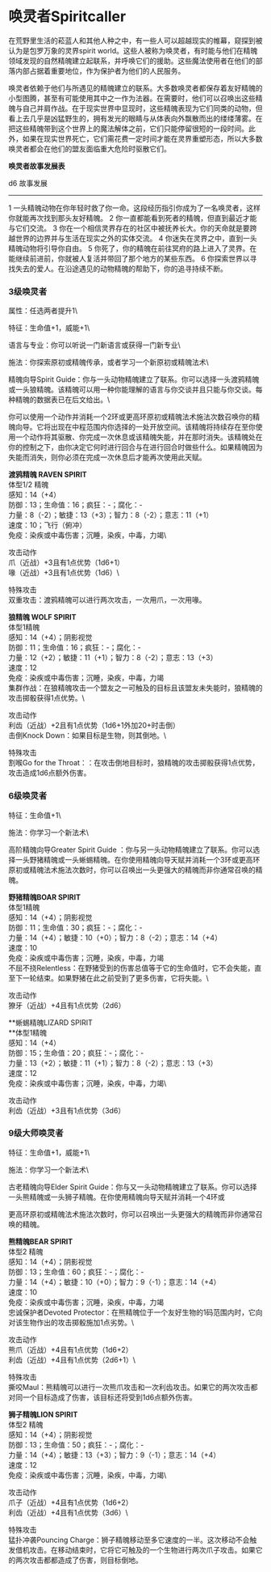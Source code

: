 # 唤灵者Spiritcaller

在荒野里生活的菘蓝人和其他人种之中，有一些人可以超越现实的帷幕，窥探到被认为是包罗万象的灵界spirit
world。这些人被称为唤灵者，有时能与他们在精魄领域发现的自然精魄建立起联系，并呼唤它们的援助。这些魔法使用者在他们的部落内部占据着重要地位，作为保护者为他们的人民服务。

唤灵者依赖于他们与所遇见的精魄建立的联系。大多数唤灵者都保存着友好精魄的小型图腾，甚至有可能使用其中之一作为法器。在需要时，他们可以召唤出这些精魄与自己并肩作战。在于现实世界中显现时，这些精魄表现为它们同类的动物，但看上去几乎是凶猛野生的，拥有发光的眼睛与从体表向外飘散而出的缕缕薄雾。在把这些精魄带到这个世界上的魔法解体之前，它们只能停留很短的一段时间。此外，如果在现实世界死亡，它们需花费一定时间才能在灵界重塑形态，所以大多数唤灵者都会在他们的盟友面临重大危险时驱散它们。

**唤灵者故事发展表** 

  d6   故事发展
  ---- ------------------------------------------------------------------------------------------------------
  1    一头精魄动物在你年轻时救了你一命。这段经历指引你成为了一名唤灵者，这样你就能再次找到那头友好精魄。
  2    你一直都能看到死者的精魄，但直到最近才能与它们交流。
  3    你在一个相信灵界存在的社区中被抚养长大。你的天命就是要跨越世界的边界并与生活在现实之外的实体交流。
  4    你迷失在灵界之中，直到一头精魄动物将引导你自由。
  5    你死了，你的精魄在前往冥府的路上进入了灵界。在能继续前进前，你就被人复活并带回了那个地方的某些东西。
  6    你探索世界以寻找失去的爱人。在沿途遇见的动物精魄的帮助下，你的追寻持续不断。

### 3级唤灵者 

属性：任选两者提升1\

特征：生命值+1，威能+1\

语言与专业：你可以听说一门新语言或获得一门新专业\

施法：你探索原初或精魄传承，或者学习一个新原初或精魄法术\

精魄向导Spirit
Guide：你与一头动物精魄建立了联系。你可以选择一头渡鸦精魄或一头狼精魄。该精魄可以用一种你能理解的语言与你交谈并且只能与你交谈。每种精魄的数据表已在后文给出。\

你可以使用一个动作并消耗一个2环或更高环原初或精魄法术施法次数召唤你的精魄向导。它将出现在中程范围内你选择的一处开放空间。该精魄将持续存在至你使用一个动作将其驱散、你完成一次休息或该精魄失能，并在那时消失。该精魄处在你的控制之下，由你决定它何时进行回合与在进行回合时做些什么。如果精魄因为失能而消失，则你必须在完成一次休息后才能再次使用此天赋。

**渡鸦精魄 RAVEN SPIRIT**\
体型1/2 精魄\
感知：14（+4）\
防御：13；生命值：16；疯狂：-；腐化：-\
力量：8（-2）；敏捷：13（+3）；智力：8（-2）；意志：11（+1）\
速度：10；飞行（俯冲）\
免疫：染疾或中毒伤害；沉睡，染疾，中毒，力竭\

攻击动作\
爪（近战）+3且有1点优势（1d6+1）\
喙（近战）+3且有1点优势（1d6）\

特殊攻击\
双重攻击：渡鸦精魄可以进行两次攻击，一次用爪，一次用喙。

**狼精魄 WOLF SPIRIT**\
体型1精魄\
感知：14（+4）；阴影视觉\
防御：11；生命值：16；疯狂：-；腐化：-\
力量：12（+2）；敏捷：11（+1）；智力：8（-2）；意志：13（+3）\
速度：12\
免疫：染疾或中毒伤害；沉睡，染疾，中毒，力竭\
集群作战：在狼精魄攻击一个盟友之一可触及的目标且该盟友未失能时，狼精魄的攻击掷骰获得1点优势。\

攻击动作\
利齿（近战）+2且有1点优势（1d6+1外加20+时击倒）\
击倒Knock Down：如果目标是生物，则其倒地。\

特殊攻击\
割喉Go for the
Throat：：在攻击倒地目标时，狼精魄的攻击掷骰获得1点优势，攻击造成1d6点额外伤害。

### 6级唤灵者 

特征：生命值+1\

施法：你学习一个新法术\

高阶精魄向导Greater Spirit Guide
：你与另一头动物精魄建立了联系。你可以选择一头野猪精魄或一头蜥蜴精魄。在你使用精魄向导天赋并消耗一个3环或更高环原初或精魄法术施法次数时，你可以召唤出一头更强大的精魄而非你通常召唤的精魄。

**野猪精魄BOAR SPIRIT**\
体型1精魄\
感知：14（+4）；阴影视觉\
防御：11；生命值：30；疯狂：-；腐化：-\
力量：14（+4）；敏捷：10（+0）；智力：8（-2）；意志：14（+4）\
速度：10\
免疫：染疾或中毒伤害；沉睡，染疾，中毒，力竭\
不屈不挠Relentless：在野猪受到的伤害总值等于它的生命值时，它不会失能，直至下一轮结束。如果野猪在此之前受到了更多伤害，它将失能。\

攻击动作\
獠牙（近战）+4且有1点优势（2d6）

**蜥蜴精魄LIZARD SPIRIT\
**体型1精魄\
感知：14（+4）\
防御：15；生命值：20；疯狂：-；腐化：-\
力量：13（+2）；敏捷：11（+1）；智力：8（-2）；意志：13（+3）\
速度：12\
免疫：染疾或中毒伤害；沉睡，染疾，中毒，力竭\

攻击动作\
利齿（近战）+3且有1点优势（3d6）

### 9级大师唤灵者 

特征：生命值+1，威能+1\

施法：你学习一个新法术\

古老精魄向导Elder Spirit
Guide：你与又一头动物精魄建立了联系。你可以选择一头熊精魄或一头狮子精魄。在你使用精魄向导天赋并消耗一个4环或

更高环原初或精魄法术施法次数时，你可以召唤出一头更强大的精魄而非你通常召唤的精魄。

**熊精魄BEAR SPIRIT**\
体型2 精魄\
感知：14（+4）；阴影视觉\
防御：13；生命值：60；疯狂：-；腐化：-\
力量：14（+4）；敏捷：10（+0）；智力：9（-1）；意志：14（+4）\
速度：10\
免疫：染疾或中毒伤害；沉睡，染疾，中毒，力竭\
忠诚保护者Devoted
Protector：在熊精魄位于一个友好生物的1码范围内时，它向对该生物作出的攻击掷骰施加1点劣势。\

攻击动作\
熊爪（近战）+4且有1点优势（1d6+2）\
利齿（近战）+4且有1点优势（2d6+1）\

特殊攻击\
撕咬Maul：熊精魄可以进行一次熊爪攻击和一次利齿攻击。如果它的两次攻击都对同一个目标造成了伤害，该目标还将受到1d6点额外伤害。

**狮子精魄LION SPIRIT**\
体型2 精魄\
感知：14（+4）；阴影视觉\
防御：13；生命值：50；疯狂：-；腐化：-\
力量：14（+4）；敏捷：13（+3）；智力：9（-1）；意志：14（+4）\
速度：12\
免疫：染疾或中毒伤害；沉睡，染疾，中毒，力竭\

攻击动作\
爪子（近战）+4且有1点优势（1d6+2）\
利齿（近战）+4且有1点优势（3d6）\

特殊攻击\
猛扑冲袭Pouncing
Charge：狮子精魄移动至多它速度的一半。这次移动不会触发借机攻击。在移动结束时，它将它可触及的一个生物进行两次爪子攻击。如果它的两次攻击都都造成了伤害，则目标倒地。
